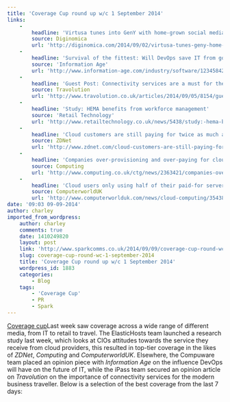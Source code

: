 ```yaml
---
title: 'Coverage Cup round up w/c 1 September 2014'
links:
    -
        headline: 'Virtusa tunes into GenY with home-grown social media hub'
        source: Diginomica
        url: 'http://diginomica.com/2014/09/02/virtusa-tunes-geny-home-grown-social-media-hub/#.VA2JS_mwJcR'
    -
        headline: 'Survival of the fittest: Will DevOps save IT from going the way of the dodo?'
        source: 'Information Age'
        url: 'http://www.information-age.com/industry/software/123458427/survival-fittest-will-devops-save-it-going-way-dodo'
    -
        headline: 'Guest Post: Connectivity services are a must for the modern business traveller'
        source: Travolution
        url: 'http://www.travolution.co.uk/articles/2014/09/05/8154/guest-post-connectivity-services-are-a-must-for-the-modern-business-traveller.html'
    -
        headline: 'Study: HEMA benefits from workforce management'
        source: 'Retail Technology'
        url: 'http://www.retailtechnology.co.uk/news/5438/study:-hema-benefits-from-workforce-management'
    -
        headline: 'Cloud customers are still paying for twice as much as they need'
        source: ZDNet
        url: 'http://www.zdnet.com/cloud-customers-are-still-paying-for-twice-as-much-as-they-need-7000033369/'
    -
        headline: 'Companies over-provisioning and over-paying for cloud, claims research'
        source: Computing
        url: 'http://www.computing.co.uk/ctg/news/2363421/companies-over-provisioning-and-over-paying-for-cloud-claims-research'
    -
        headline: 'Cloud users only using half of their paid-for server capacity'
        source: ComputerworldUK
        url: 'http://www.computerworlduk.com/news/cloud-computing/3543881/cloud-users-only-using-half-of-their-paid-for-server-capacity/'
date: '09:03 09-09-2014'
author: charley
imported_from_wordpress:
    author: charley
    comments: true
    date: 1410249820
    layout: post
    link: 'http://www.sparkcomms.co.uk/2014/09/09/coverage-cup-round-wc-1-september-2014/'
    slug: coverage-cup-round-wc-1-september-2014
    title: 'Coverage Cup round up w/c 1 September 2014'
    wordpress_id: 1883
    categories:
        - Blog
    tags:
        - 'Coverage Cup'
        - PR
        - Spark
---
```


[Coverage cup](Coverage-cup-167x300.jpg)Last week saw coverage across a wide range of different media, from IT to retail to travel. The ElasticHosts team launched a research study last week, which looks at CIOs attitudes towards the service they receive from cloud providers, this resulted in top-tier coverage in the likes of _ZDNet_, _Computing_ and _ComputerworldUK_. Elsewhere, the Compuware team placed an opinion piece with _Information Age_ on the influence DevOps will have on the future of IT, while the iPass team secured an opinion article on _Travolution_ on the importance of connectivity services for the modern business traveller. Below is a selection of the best coverage from the last 7 days:
